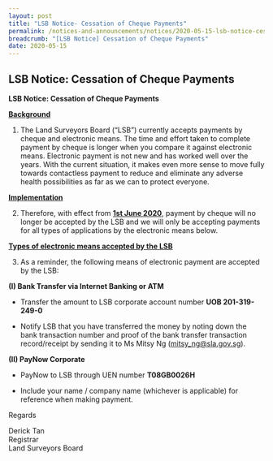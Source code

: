 ```yaml
---
layout: post
title: "LSB Notice- Cessation of Cheque Payments"
permalink: /notices-and-announcements/notices/2020-05-15-lsb-notice-cessation-cheque-payments/
breadcrumb: "[LSB Notice] Cessation of Cheque Payments"
date: 2020-05-15
---
```


LSB Notice: Cessation of Cheque Payments
---
**LSB Notice:  Cessation of Cheque Payments**

<u><b>Background</b></u>


1. The Land Surveyors Board (“LSB”) currently accepts payments by cheque and electronic means. The time and effort taken to complete payment by cheque is longer when you compare it against electronic means. Electronic payment is not new and has worked well over the years. With the current situation, it makes even more sense to move fully towards contactless payment to reduce and eliminate any adverse health possibilities as far as we can to protect everyone. 
 
<u><b>Implementation</b></u>
 
2. Therefore, with effect from <u><b>1st June 2020</b></u>, payment by cheque will no longer be accepted by the LSB and we will only be accepting payments for all types of applications by the electronic means below.
 
<u><b>Types of electronic means accepted by the LSB</b></u>
 
3. As a reminder, the following means of electronic payment are accepted by the LSB:
 
  **(I) Bank Transfer via Internet Banking or ATM**
* Transfer the amount to LSB corporate account number **UOB 201-319-249-0**

* Notify LSB that you have transferred the money by noting down the bank transaction number and proof of the bank transfer transaction record/receipt by sending it to Ms Mitsy Ng (mitsy_ng@sla.gov.sg).
 
 **(II) PayNow Corporate**
* PayNow to LSB through UEN number **T08GB0026H**

* Include your name / company name (whichever is applicable) for reference when making payment.



Regards<br>

Derick Tan<br>Registrar<br>Land Surveyors Board  

